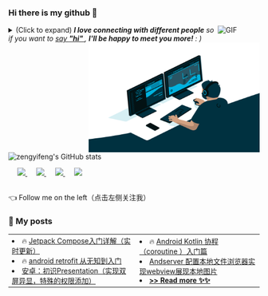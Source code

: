 ### Hi there is my github 👋

<img align="right" alt="GIF" src="https://media.giphy.com/media/LnQjpWaON8nhr21vNW/giphy.gif" width="84" title="Say HI"> <details><summary>(Click to expand) <em><b>I love connecting with different people</b> so if you want to <a href="https://github.com/zyf-good/zyf-good/issues/new" >say <b>"hi" </b></a>, <b>I'll be happy to meet you more!</b> : )</em></summary>


- 👨‍💻 I am an Android development engineer and I enjoy exploring new technologies like Jetpack Compose
- 🏘️ I work in Chengdu
- ❤️ I like eating 🍉, raising 🐓, playing 🏓, sleeping in 🛌 and game like APEX.
- 💬 Be free to ask me about anything [here](https://github.com/zyf-good/zyf-good/issues).

#### Here is my contact information

 - WeChat： wxid_0pjn86sdef0a22
 - QQ 834917014
 - phone +86 18716282661
 - Personal official account QR code,if you are interested, you can follow me
  
  <img align="center" alt="GIF" src="src/qrcode_for_wechat.jpg" width="350" height="350" title="Do what you like, and do it best!"> &nbsp;&nbsp;&nbsp;&nbsp;
 


---

</details>

<img align="right" alt="GIF" src="src/code.gif" width="343" height="220" title="Do what you like, and do it best!">

![zengyifeng's GitHub stats](https://github-readme-stats.vercel.app/api?username=zyf-good&show_icons=true)



<p align="center">
 
  &emsp;
  <a href="https://blog.csdn.net/shop_and_sleep" target="_blank" alt="CSDN" title="CSDN">
    <img src="https://img.icons8.com/material/48/000000/csdn.png" width="30px"/>
  </a>
  &emsp;
  <a href="https://www.zhihu.com/people/ceng-yifeng-89" target="_blank" alt="Zhihu" title="Zhihu">
    <img src="https://img.icons8.com/material-two-tone/50/000000/zhihu.png" width="28px"/>
  </a>
  &emsp;
  <a href="https://space.bilibili.com/489625492?spm_id_from=333.1007.0.0" target="_blank" alt="Bilibili" title="Bilibili">
    <img src="https://user-images.githubusercontent.com/29084184/166415345-91925d37-c66f-448f-8d75-c8355fe0b692.png" width="30px"/>
  </a>
   &emsp;
  <a href= "https://zyf-good.github.io/" target="_blank" alt="Instagram" title="Instagram">
    <img src="https://img.icons8.com/ios-glyphs/256/000000/instagram-new.svg" width="28px"/>
  </a>
</p>

<h2></h2>

👈 Follow me on the left（点击左侧关注我）



### 📝 My posts



<table><tbody>
<tr>
  <td>
  <li> 🔥 <a href="https://blog.csdn.net/shop_and_sleep/article/details/124569994?spm=1001.2014.3001.5502">Jetpack Compose入门详解（实时更新）</a></li> 
  <li> 🔥 <a href="https://blog.csdn.net/shop_and_sleep/article/details/123526236"> android retrofit 从无知到入门</a></li>
  <li> <a href="https://blog.csdn.net/shop_and_sleep/article/details/120899825"> 安卓：初识Presentation（实现双屏异显，特殊的权限添加）️️</a></li>
  </td>
  <td>
   <li> 🔥 <a href="https://blog.csdn.net/shop_and_sleep/article/details/123708248">  Android Kotlin 协程（coroutine ）入门篇  </a></li>
   <li> <a href="https://blog.csdn.net/shop_and_sleep/article/details/123347131">Andserver 配置本地文件浏览器实现webview展现本地图片</a></li>
  <li> <a href="https://blog.csdn.net/shop_and_sleep?type=blog" target="_blank"><b> >> Read more ✨✨ </b></a> </li>
  </td>
</tr>
